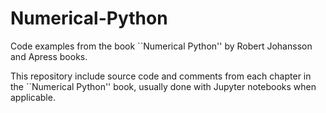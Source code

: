 # Numerical-Python
Code examples from the book ``Numerical Python'' by Robert Johansson and Apress books.

This repository include source code and comments from each chapter in the ``Numerical Python''
book, usually done with Jupyter notebooks when applicable.
